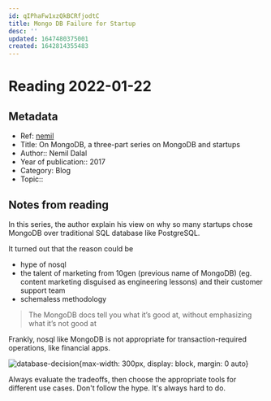 ```yaml
---
id: qIPhaFw1xzQkBCRfjodtC
title: Mongo DB Failure for Startup
desc: ''
updated: 1647480375001
created: 1642814355483
---
```

# Reading 2022-01-22

## Metadata

- Ref: [nemil](https://www.nemil.com/mongo/index.html)
- Title: On MongoDB, a three-part series on MongoDB and startups
- Author:: Nemil Dalal
- Year of publication:: 2017
- Category: Blog
- Topic:: 

## Notes from reading

In this series, the author explain his view on why so many startups chose MongoDB over traditional SQL database like PostgreSQL. 

It turned out that the reason could be
- hype of nosql
- the talent of marketing from 10gen (previous name of MongoDB) (eg. content marketing disguised as engineering lessons) and their customer support team
- schemaless methodology

> The MongoDB docs tell you what it’s good at, without emphasizing what it’s not good at

Frankly, nosql like MongoDB is not appropriate for transaction-required operations, like financial apps.

![database-decision](https://www.nemil.com/mongo/img/database-decisions.png){max-width: 300px, display: block, margin: 0 auto}

Always evaluate the tradeoffs, then choose the appropriate tools for different use cases. Don't follow the hype. It's always hard to do. 